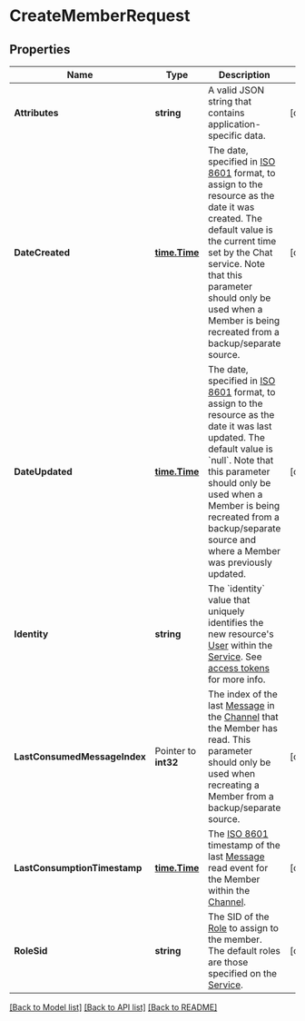 # CreateMemberRequest

## Properties

Name | Type | Description | Notes
------------ | ------------- | ------------- | -------------
**Attributes** | **string** | A valid JSON string that contains application-specific data. | [optional] 
**DateCreated** | [**time.Time**](time.Time.md) | The date, specified in [ISO 8601](https://en.wikipedia.org/wiki/ISO_8601) format, to assign to the resource as the date it was created. The default value is the current time set by the Chat service.  Note that this parameter should only be used when a Member is being recreated from a backup/separate source. | [optional] 
**DateUpdated** | [**time.Time**](time.Time.md) | The date, specified in [ISO 8601](https://en.wikipedia.org/wiki/ISO_8601) format, to assign to the resource as the date it was last updated. The default value is &#x60;null&#x60;. Note that this parameter should only be used when a Member is being recreated from a backup/separate source and where a Member was previously updated. | [optional] 
**Identity** | **string** | The &#x60;identity&#x60; value that uniquely identifies the new resource&#39;s [User](https://www.twilio.com/docs/chat/rest/user-resource) within the [Service](https://www.twilio.com/docs/chat/rest/service-resource). See [access tokens](https://www.twilio.com/docs/chat/create-tokens) for more info. | 
**LastConsumedMessageIndex** | Pointer to **int32** | The index of the last [Message](https://www.twilio.com/docs/chat/rest/message-resource) in the [Channel](https://www.twilio.com/docs/chat/channels) that the Member has read. This parameter should only be used when recreating a Member from a backup/separate source. | [optional] 
**LastConsumptionTimestamp** | [**time.Time**](time.Time.md) | The [ISO 8601](https://en.wikipedia.org/wiki/ISO_8601) timestamp of the last [Message](https://www.twilio.com/docs/chat/rest/message-resource) read event for the Member within the [Channel](https://www.twilio.com/docs/chat/channels). | [optional] 
**RoleSid** | **string** | The SID of the [Role](https://www.twilio.com/docs/chat/rest/role-resource) to assign to the member. The default roles are those specified on the [Service](https://www.twilio.com/docs/chat/rest/service-resource). | [optional] 

[[Back to Model list]](../README.md#documentation-for-models) [[Back to API list]](../README.md#documentation-for-api-endpoints) [[Back to README]](../README.md)



